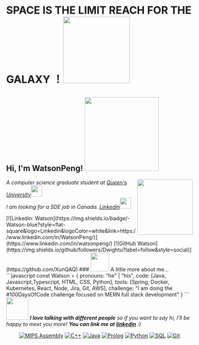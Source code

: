 <h1> SPACE IS THE LIMIT REACH FOR THE GALAXY ！<img src="https://media2.giphy.com/media/8YvxhbQoVYPSt7pB94/200w.webp?cid=ecf05e47odl8p4uvky6sy4k17nt4hhfehmrtp9skqnlbue0h&ep=v1_gifs_search&rid=200w.webp&ct=g" width="180"> </h1>
<h2> Hi, I'm WatsonPeng! <img src="https://media0.giphy.com/headers/GitHub/w8ZJLtJbmuph.gif" width="200"></h2>
<img align='right' src="https://i.pinimg.com/originals/e4/26/70/e426702edf874b181aced1e2fa5c6cde.gif" width="150">
<p><em>A computer science graduate student at <a href="https://www.queensu.ca/">Queen's University</a><img src="https://media.giphy.com/media/fYSnHlufseco8Fh93Z/giphy.gif" width="30"></br>I am looking for a SDE job in Canada.    <a href="https://www.linkedin.com/in/watsonpeng/">Linkedin</a><img src="https://media.giphy.com/media/WUlplcMpOCEmTGBtBW/giphy.gif" width="30"> 
</em></p>
[![Linkedin: Watson](https://img.shields.io/badge/-Watson-blue?style=flat-square&logo=Linkedin&logoColor=white&link=https://www.linkedin.com/in/WatsonPeng/)](https://www.linkedin.com/in/watsonpeng/)
[![GitHub Watson](https://img.shields.io/github/followers/Dwightu?label=follow&style=social)](https://github.com/XunQAQ)
### <img src="https://media.giphy.com/media/VgCDAzcKvsR6OM0uWg/giphy.gif" width="50"> A little more about me...  
```javascript
const Watson = {
  pronouns: "he" | "his",
  code: [Java, Javascript,Typescript, HTML, CSS, Python],
  tools: [Spring, Docker, Kubernetes, React, Node, Jira, Git, AWS],
  challenge: "I am doing the #100DaysOfCode challenge focused on MERN full stack development"
}
```
<img src="https://media.giphy.com/media/LnQjpWaON8nhr21vNW/giphy.gif" width="60"> <em><b>I love talking with different people</b> so if you want to say hi, I'll be happy to meet you more! <b>You can link me at <a href="https://www.linkedin.com/in/watsonpeng/">linkedin<a/></b> :)</em>
  
 <p float="left" align="center" >
    <a href="https://github.com/search?q=user%3Aluckyeven+language%3Aassembly"><img alt="MIPS Assembly" src="https://custom-icon-badges.herokuapp.com/badge/Assembly-525252.svg?logo=asm-hex&logoColor=white"></a>
    <a href="https://github.com/search?q=user%3Aluckyeven+language%3Acpp"><img alt="C++" src="https://custom-icon-badges.herokuapp.com/badge/C++-9C033A.svg?logo=cpp2&logoColor=white"></a>
    <a href="https://github.com/search?q=user%3Aluckyeven+language%3Ajava"><img alt="Java" src="https://img.shields.io/badge/Java-007396.svg?logo=java&logoColor=white"></a>
    <a href="https://github.com/search?q=user%3Aluckyeven+language%3Aprolog"><img alt="Prolog" src="https://custom-icon-badges.herokuapp.com/badge/Prolog-E61B23.svg?logo=swi-prolog&logoColor=white"></a>
    <a href="https://github.com/search?q=user%3Aluckyeven+language%3Apython"><img alt="Python" src="https://img.shields.io/badge/Python-14354C.svg?logo=python&logoColor=white"></a>
    <a href="https://github.com/search?q=user%3Aluckyeven+language%3Asql"><img alt="SQL" src="https://custom-icon-badges.herokuapp.com/badge/SQL-025E8C.svg?logo=database&logoColor=white"></a>
    <a href="#"><img alt="Git" src="https://img.shields.io/badge/Git-F05033.svg?logo=git&logoColor=white"></a>
</p>
